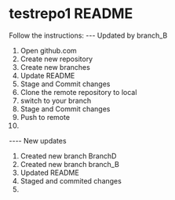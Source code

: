 # testrepo1 README
Follow the instructions:
--- Updated by branch_B
1. Open github.com
2. Create new repository
3. Create new branches
4. Update README 
5. Stage and Commit changes
6. Clone the remote repository to local
7. switch to your branch
8. Stage and Commit changes
9. Push to remote
10. 
 ---- New updates
 1) Created new branch BranchD
 2) Created new branch branch_B
 3) Updated README
 4) Staged and commited changes
 5) 

